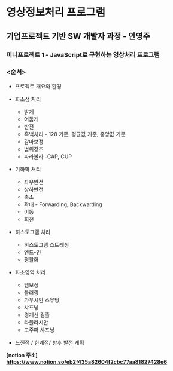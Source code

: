 # 영상정보처리 프로그램

## 기업프로젝트 기반 SW 개발자 과정 - 안영주

### 미니프로젝트 1  - JavaScript로 구현하는 영상처리 프로그램


### <순서>

* 프로젝트 개요와 환경

* 화소점 처리
  * 밝게
  * 어둡게
  * 반전
  * 흑백처리 - 128 기준, 평균값 기준, 중앙값 기준
  * 감마보정
  * 범위강조
  * 파라볼라 -CAP, CUP
  
* 기하학 처리
  * 좌우반전
  * 상하반전
  * 축소
  * 확대 - Forwarding, Backwarding
  * 이동
  * 회전

* 히스토그램 처리
  * 히스토그램 스트레칭
  * 엔드-인
  * 평활화

* 화소영역 처리
  * 엠보싱
  * 블러링
  * 가우시안 스무딩
  * 샤프닝 
  * 경계선 검출
  * 라플라시안
  * 고주파 샤프닝
  
* 느낀점 / 한계점/ 향후 발전 계획


**[notion 주소] https://www.notion.so/eb2f435a82604f2cbc77aa81827428e6**


